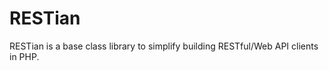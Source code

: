 RESTian
=======

RESTian is a base class library to simplify building RESTful/Web API clients in PHP.